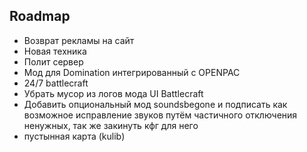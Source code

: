 ## Roadmap
* Возврат рекламы на сайт
* Новая техника
* Полит сервер
* Мод для Domination интегрированный с OPENPAC
* 24/7 battlecraft
* Убрать мусор из логов мода UI Battlecraft
* Добавить опциональный мод soundsbegone и подписать как возможное исправление звуков путём частичного отключения ненужных, так же закинуть кфг для него
* пустынная карта (kulib)